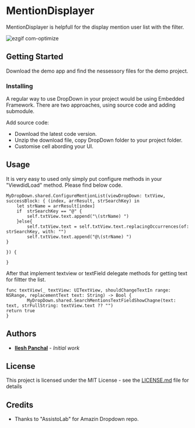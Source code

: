 # MentionDisplayer

MentionDisplayer is helpfull for the display mention user list with the filter.

![ezgif com-optimize](https://i.imgflip.com/29p0xi.gif)


## Getting Started

Download the demo app and find the nessessory files for the demo project.


### Installing

A regular way to use DropDown in your project would be using Embedded Framework. There are two approaches, using source code and adding submodule.

Add source code:

* Download the latest code version.
* Unzip the download file, copy DropDown folder to your project folder.
* Customise cell abording your UI.


## Usage
It is very easy to used only simply put configure methods in your "ViewdidLoad" method. Please find below code.

```
MyDropDown.shared.ConfigureMentionList(viewDropDown: txtView, successBlock: { (index, arrResult, strSearchKey) in
    let strName = arrResult[index]
    if  strSearchKey == "@" {
        self.txtView.text.append("\(strName) ")
    }else{
        self.txtView.text = self.txtView.text.replacingOccurrences(of: strSearchKey, with: "")
        self.txtView.text.append("@\(strName) ")
}

}) {

}
```
 After that implement textview or textField delegate methods for getting text for filtter the list.

```
func textView(_ textView: UITextView, shouldChangeTextIn range: NSRange, replacementText text: String) -> Bool {
        MyDropDown.shared.SearchMentionsTextFieldShowChagne(text: text, strFullString: textView.text ?? "")
return true
}
```

## Authors

* **[Ilesh Panchal](https://github.com/ilesh)** - *Initial work*


## License

This project is licensed under the MIT License - see the [LICENSE.md](LICENSE.md) file for details

## Credits

* Thanks to "AssistoLab" for Amazin Dropdown repo.


